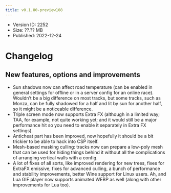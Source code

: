 ```yaml
---
title: v0.1.80-preview108
---
```


*   Version ID: 2252
*   Size: ??.?? MB
*   Published: 2022-12-24

# Changelog

## New features, options and improvements

*   Sun shadows now can affect road temperature (can be enabled in general settings for offline or in a server config for an online race). Wouldn’t be a big difference on most tracks, but some tracks, such as Monza, can be fully shadowed for a half and lit by sun for another half, so it might be a noticeable difference.
*   Triple screen mode now supports Extra FX (although in a limited way; TAA, for example, not quite working yet; and it would still be a major performance hit so you need to enable it separately in Extra FX settings).
*   Anticheat part has been improved, now hopefully it should be a bit trickier to be able to hack into CSP itself.
*   Mesh-based masking culling: tracks now can prepare a low-poly mesh that can be used for hiding things behind it without all the complications of arranging vertical walls with a config. 
*   A lot of fixes of all sorts, like improved rendering for new trees, fixes for ExtraFX emissive, fixes for advanced culling, a bunch of performance and stability improvements, better Wine support for Linux users. Ah, and Lua GIF player now supports animated WEBP as well (along with other improvements for Lua too).